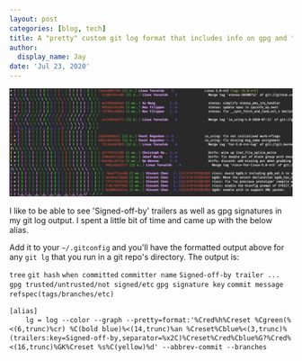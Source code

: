 ```yaml
---
layout: post
categories: [blog, tech]
title: A "pretty" custom git log format that includes info on gpg and "signed-off-by"
author:
  display_name: Jay
date: 'Jul 23, 2020'
---
```


[![git log format](/assets/git-log-format.png "Example git log output")](/assets/git-log-format.png)

I like to be able to see 'Signed-off-by' trailers as well as gpg signatures in my git log output.  I spent a little bit of time and came up with the below alias.

Add it to your `~/.gitconfig` and you'll have the formatted output above for any `git lg` that you run in a
git repo's directory.  The output is:

`tree` `git hash` `when committed` `committer name` `Signed-off-by trailer ...` `gpg trusted/untrusted/not signed/etc` `gpg signature key` `commit message` `refspec(tags/branches/etc)`

```config
[alias]
    lg = log --color --graph --pretty=format:'%Cred%h%Creset %Cgreen(%<(6,trunc)%cr) %C(bold blue)%<(14,trunc)%an %Creset%Cblue%<(3,trunc)%(trailers:key=Signed-off-by,separator=%x2C)%Creset%Cred%Cblue%G?%Cred%<(16,trunc)%GK%Creset %s%C(yellow)%d' --abbrev-commit --branches
```

